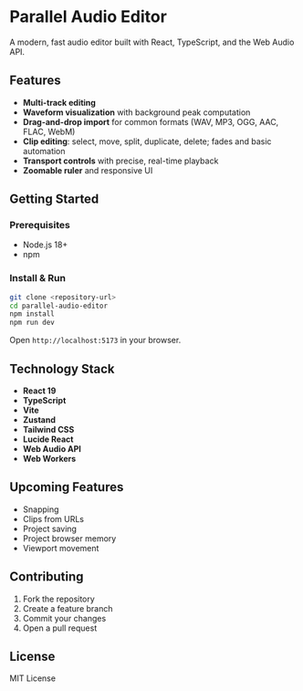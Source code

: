 # Parallel Audio Editor

A modern, fast audio editor built with React, TypeScript, and the Web Audio API.

## Features

- **Multi-track editing**
- **Waveform visualization** with background peak computation
- **Drag-and-drop import** for common formats (WAV, MP3, OGG, AAC, FLAC, WebM)
- **Clip editing**: select, move, split, duplicate, delete; fades and basic automation
- **Transport controls** with precise, real-time playback
- **Zoomable ruler** and responsive UI

## Getting Started

### Prerequisites

- Node.js 18+
- npm

### Install & Run

```bash
git clone <repository-url>
cd parallel-audio-editor
npm install
npm run dev
```

Open `http://localhost:5173` in your browser.

## Technology Stack

- **React 19**
- **TypeScript**
- **Vite**
- **Zustand**
- **Tailwind CSS**
- **Lucide React**
- **Web Audio API**
- **Web Workers**

## Upcoming Features

- Snapping
- Clips from URLs
- Project saving
- Project browser memory
- Viewport movement

## Contributing

1. Fork the repository
2. Create a feature branch
3. Commit your changes
4. Open a pull request

## License

MIT License
